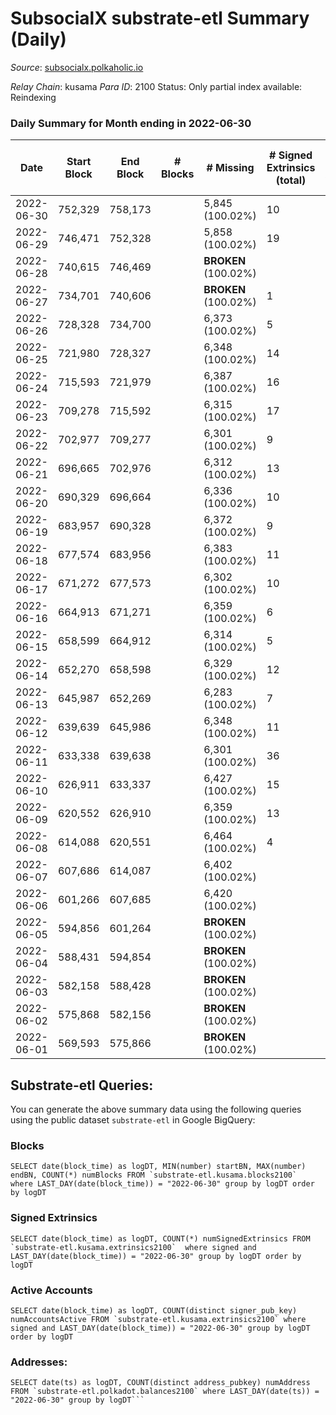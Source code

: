 # SubsocialX substrate-etl Summary (Daily)

_Source_: [subsocialx.polkaholic.io](https://subsocialx.polkaholic.io)

*Relay Chain*: kusama
*Para ID*: 2100
Status: Only partial index available: Reindexing


### Daily Summary for Month ending in 2022-06-30


| Date | Start Block | End Block | # Blocks | # Missing | # Signed Extrinsics (total) | # Active Accounts | # Addresses with Balances | # Events | # Transfers | # XCM Transfers In | # XCM Transfers Out |
| ---- | ----------- | --------- | -------- | --------- | --------------------------- | ----------------- | ------------------------- | -------- | ----------- | ------------------ | ------------------- |
| 2022-06-30 | 752,329 | 758,173 |  | 5,845 (100.02%) | 10 | 8 | 33,747 | 11,722 |   |   |   |
| 2022-06-29 | 746,471 | 752,328 |  | 5,858 (100.02%) | 19 | 14 |  | 11,733 |   |   |   |
| 2022-06-28 | 740,615 | 746,469 |  |  **BROKEN** (100.02%) |  |  |  | 1,322 |   |   |   |
| 2022-06-27 | 734,701 | 740,606 |  |  **BROKEN** (100.02%) | 1 | 1 |  | 2,777 |   |   |   |
| 2022-06-26 | 728,328 | 734,700 |  | 6,373 (100.02%) | 5 | 5 |  | 12,760 |   |   |   |
| 2022-06-25 | 721,980 | 728,327 |  | 6,348 (100.02%) | 14 | 10 |  | 12,735 |   |   |   |
| 2022-06-24 | 715,593 | 721,979 |  | 6,387 (100.02%) | 16 | 9 |  | 12,830 | 2  |   |   |
| 2022-06-23 | 709,278 | 715,592 |  | 6,315 (100.02%) | 17 | 4 |  | 12,769 | 32  |   |   |
| 2022-06-22 | 702,977 | 709,277 |  | 6,301 (100.02%) | 9 | 4 |  | 12,626 |   |   |   |
| 2022-06-21 | 696,665 | 702,976 |  | 6,312 (100.02%) | 13 | 9 |  | 12,657 |   |   |   |
| 2022-06-20 | 690,329 | 696,664 |  | 6,336 (100.02%) | 10 | 6 |  | 12,702 |   |   |   |
| 2022-06-19 | 683,957 | 690,328 |  | 6,372 (100.02%) | 9 | 7 |  | 12,774 |   |   |   |
| 2022-06-18 | 677,574 | 683,956 |  | 6,383 (100.02%) | 11 | 8 |  | 12,794 |   |   |   |
| 2022-06-17 | 671,272 | 677,573 |  | 6,302 (100.02%) | 10 | 8 |  | 12,632 |   |   |   |
| 2022-06-16 | 664,913 | 671,271 |  | 6,359 (100.02%) | 6 | 5 |  | 12,740 |   |   |   |
| 2022-06-15 | 658,599 | 664,912 |  | 6,314 (100.02%) | 5 | 4 |  | 12,644 |   |   |   |
| 2022-06-14 | 652,270 | 658,598 |  | 6,329 (100.02%) | 12 | 8 |  | 12,685 |   |   |   |
| 2022-06-13 | 645,987 | 652,269 |  | 6,283 (100.02%) | 7 | 3 |  | 12,590 |   |   |   |
| 2022-06-12 | 639,639 | 645,986 |  | 6,348 (100.02%) | 11 | 9 |  | 12,727 |   |   |   |
| 2022-06-11 | 633,338 | 639,638 |  | 6,301 (100.02%) | 36 | 14 |  | 12,716 |   |   |   |
| 2022-06-10 | 626,911 | 633,337 |  | 6,427 (100.02%) | 15 | 10 |  | 12,889 |   |   |   |
| 2022-06-09 | 620,552 | 626,910 |  | 6,359 (100.02%) | 13 | 8 |  | 12,759 |   |   |   |
| 2022-06-08 | 614,088 | 620,551 |  | 6,464 (100.02%) | 4 | 3 |  | 2,486 |   |   |   |
| 2022-06-07 | 607,686 | 614,087 |  | 6,402 (100.02%) |  |  |  |  |   |   |   |
| 2022-06-06 | 601,266 | 607,685 |  | 6,420 (100.02%) |  |  |  |  |   |   |   |
| 2022-06-05 | 594,856 | 601,264 |  |  **BROKEN** (100.02%) |  |  |  |  |   |   |   |
| 2022-06-04 | 588,431 | 594,854 |  |  **BROKEN** (100.02%) |  |  |  |  |   |   |   |
| 2022-06-03 | 582,158 | 588,428 |  |  **BROKEN** (100.02%) |  |  |  |  |   |   |   |
| 2022-06-02 | 575,868 | 582,156 |  |  **BROKEN** (100.02%) |  |  |  |  |   |   |   |
| 2022-06-01 | 569,593 | 575,866 |  |  **BROKEN** (100.02%) |  |  |  |  |   |   |   |

## Substrate-etl Queries:
You can generate the above summary data using the following queries using the public dataset `substrate-etl` in Google BigQuery:


### Blocks
```
SELECT date(block_time) as logDT, MIN(number) startBN, MAX(number) endBN, COUNT(*) numBlocks FROM `substrate-etl.kusama.blocks2100`  where LAST_DAY(date(block_time)) = "2022-06-30" group by logDT order by logDT
```


### Signed Extrinsics
```
SELECT date(block_time) as logDT, COUNT(*) numSignedExtrinsics FROM `substrate-etl.kusama.extrinsics2100`  where signed and LAST_DAY(date(block_time)) = "2022-06-30" group by logDT order by logDT
```


### Active Accounts
```
SELECT date(block_time) as logDT, COUNT(distinct signer_pub_key) numAccountsActive FROM `substrate-etl.kusama.extrinsics2100` where signed and LAST_DAY(date(block_time)) = "2022-06-30" group by logDT order by logDT
```


### Addresses:
```
SELECT date(ts) as logDT, COUNT(distinct address_pubkey) numAddress FROM `substrate-etl.polkadot.balances2100` where LAST_DAY(date(ts)) = "2022-06-30" group by logDT```

